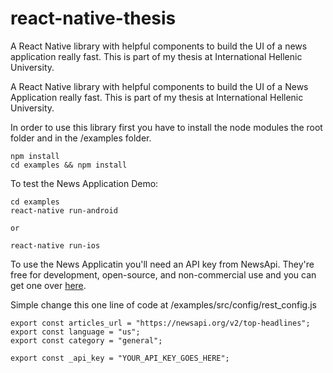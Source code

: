 # react-native-thesis
A React Native library with helpful components to build the UI of a news application really fast. This is part of my thesis at International Hellenic University.

A React Native library with helpful components to build the UI of a News Application really fast. This is part of my thesis at International Hellenic University.

In order to use this library first you have to install the node modules the root folder and in the /examples folder. 

```
npm install 
cd examples && npm install
```

To test the News Application Demo:

```
cd examples
react-native run-android

or

react-native run-ios
```

To use the News Applicatin you'll need an API key from NewsApi. They're free for development, open-source, and non-commercial use and you can get one over [here](https://newsapi.org).

Simple change this one line of code at /examples/src/config/rest_config.js

```
export const articles_url = "https://newsapi.org/v2/top-headlines";
export const language = "us";
export const category = "general";

export const _api_key = "YOUR_API_KEY_GOES_HERE";
```
